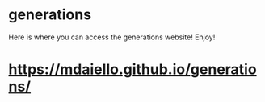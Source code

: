 # generations
Here is where you can access the generations website! Enjoy!
<br>
# https://mdaiello.github.io/generations/ #
